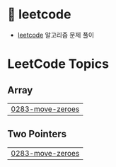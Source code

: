 # 💭 leetcode
- [leetcode](https://leetcode.com/problemset/) 알고리즘 문제 풀이

<!---LeetCode Topics Start-->
# LeetCode Topics
## Array
|  |
| ------- |
| [0283-move-zeroes](https://github.com/hayanmini/leetcode/tree/master/0283-move-zeroes) |
## Two Pointers
|  |
| ------- |
| [0283-move-zeroes](https://github.com/hayanmini/leetcode/tree/master/0283-move-zeroes) |
<!---LeetCode Topics End-->